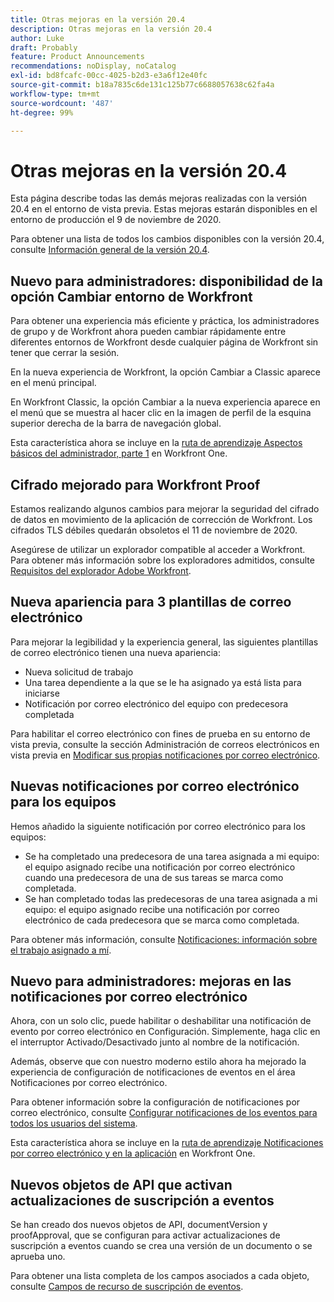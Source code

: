 ```yaml
---
title: Otras mejoras en la versión 20.4
description: Otras mejoras en la versión 20.4
author: Luke
draft: Probably
feature: Product Announcements
recommendations: noDisplay, noCatalog
exl-id: bd8fcafc-00cc-4025-b2d3-e3a6f12e40fc
source-git-commit: b18a7835c6de131c125b77c6688057638c62fa4a
workflow-type: tm+mt
source-wordcount: '487'
ht-degree: 99%

---
```


# Otras mejoras en la versión 20.4

Esta página describe todas las demás mejoras realizadas con la versión 20.4 en el entorno de vista previa. Estas mejoras estarán disponibles en el entorno de producción el 9 de noviembre de 2020.

Para obtener una lista de todos los cambios disponibles con la versión 20.4, consulte [Información general de la versión 20.4](../../../product-announcements/product-releases/20.4-release-activity/20-4-release-overview.md).

## Nuevo para administradores: disponibilidad de la opción Cambiar entorno de Workfront

Para obtener una experiencia más eficiente y práctica, los administradores de grupo y de Workfront ahora pueden cambiar rápidamente entre diferentes entornos de Workfront desde cualquier página de Workfront sin tener que cerrar la sesión.

En la nueva experiencia de Workfront, la opción Cambiar a Classic aparece en el menú principal.

En Workfront Classic, la opción Cambiar a la nueva experiencia aparece en el menú que se muestra al hacer clic en la imagen de perfil de la esquina superior derecha de la barra de navegación global.

Esta característica ahora se incluye en la [ruta de aprendizaje Aspectos básicos del administrador, parte 1](https://experienceleague.adobe.com/es/docs/workfront-learn/tutorials-workfront/home) en Workfront One.

## Cifrado mejorado para Workfront Proof

Estamos realizando algunos cambios para mejorar la seguridad del cifrado de datos en movimiento de la aplicación de corrección de Workfront. Los cifrados TLS débiles quedarán obsoletos el 11 de noviembre de 2020.

Asegúrese de utilizar un explorador compatible al acceder a Workfront. Para obtener más información sobre los exploradores admitidos, consulte [Requisitos del explorador Adobe Workfront](../../../workfront-basics/workfront-browser-requirements.md).

## Nueva apariencia para 3 plantillas de correo electrónico

Para mejorar la legibilidad y la experiencia general, las siguientes plantillas de correo electrónico tienen una nueva apariencia:

* Nueva solicitud de trabajo
* Una tarea dependiente a la que se le ha asignado ya está lista para iniciarse
* Notificación por correo electrónico del equipo con predecesora completada

Para habilitar el correo electrónico con fines de prueba en su entorno de vista previa, consulte la sección Administración de correos electrónicos en vista previa en [Modificar sus propias notificaciones por correo electrónico](../../../workfront-basics/using-notifications/activate-or-deactivate-your-own-event-notifications.md).

## Nuevas notificaciones por correo electrónico para los equipos

Hemos añadido la siguiente notificación por correo electrónico para los equipos:

* Se ha completado una predecesora de una tarea asignada a mi equipo: el equipo asignado recibe una notificación por correo electrónico cuando una predecesora de una de sus tareas se marca como completada.
* Se han completado todas las predecesoras de una tarea asignada a mi equipo: el equipo asignado recibe una notificación por correo electrónico de cada predecesora que se marca como completada.

Para obtener más información, consulte [Notificaciones: información sobre el trabajo asignado a mí](../../../workfront-basics/using-notifications/notifications-information-about-work-assigned-to-me.md).

## Nuevo para administradores: mejoras en las notificaciones por correo electrónico

Ahora, con un solo clic, puede habilitar o deshabilitar una notificación de evento por correo electrónico en Configuración. Simplemente, haga clic en el interruptor Activado/Desactivado junto al nombre de la notificación.

Además, observe que con nuestro moderno estilo ahora ha mejorado la experiencia de configuración de notificaciones de eventos en el área Notificaciones por correo electrónico.

Para obtener información sobre la configuración de notificaciones por correo electrónico, consulte [Configurar notificaciones de los eventos para todos los usuarios del sistema](../../../administration-and-setup/manage-workfront/emails/configure-event-notifications-for-everyone-in-the-system.md).

Esta característica ahora se incluye en la [ruta de aprendizaje Notificaciones por correo electrónico y en la aplicación](https://experienceleague.adobe.com/es/docs/workfront-learn/tutorials-workfront/home) en Workfront One.

## Nuevos objetos de API que activan actualizaciones de suscripción a eventos

Se han creado dos nuevos objetos de API, documentVersion y proofApproval, que se configuran para activar actualizaciones de suscripción a eventos cuando se crea una versión de un documento o se aprueba uno.

Para obtener una lista completa de los campos asociados a cada objeto, consulte [Campos de recurso de suscripción de eventos](../../../wf-api/api/event-sub-resource-fields.md).
